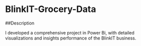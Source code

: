# BlinkIT-Grocery-Data
##Description

I developed a comprehensive project in Power Bi, with detailed visualizations and insights performance of the BlinkIT business.
